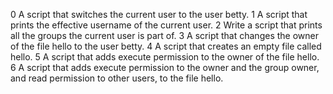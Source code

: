 0 A script that switches the current user to the user betty.
1 A script that prints the effective username of the current user.
2 Write a script that prints all the groups the current user is part of.
3 A script that changes the owner of the file hello to the user betty.
4 A script that creates an empty file called hello.
5 A script that adds execute permission to the owner of the file hello.
6 A script that adds execute permission to the owner and the group owner, and read permission to other users, to the file hello.
